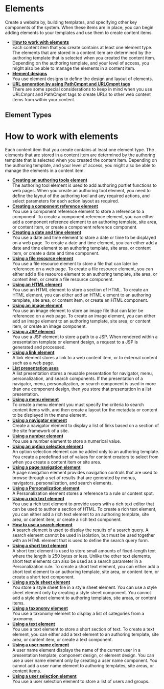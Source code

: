 # Elements

Create a website by, building templates, and specifying other key components of the system. When these items are in place, you can begin adding elements to your templates and use them to create content items.

-   **[How to work with elements](./howto_work_with_elements/index.md)**  
Each content item that you create contains at least one element type. The elements that are stored in a content item are determined by the authoring template that is selected when you created the content item. Depending on the authoring template, and your level of access, you might also be able to manage the elements in a content item.
-   **[Element designs](./element_designs/index.md)**  
You use element designs to define the design and layout of elements.
-   **[URL generation by using PathCmpnt and URLCmpnt tags](wcm_config_wcmviewer_urlgen.md)**  
There are some special considerations to keep in mind when you use URLCmpnt and PathCmpnt tags to create URLs to other web content items from within your content.

## Element Types

# How to work with elements

Each content item that you create contains at least one element type. The elements that are stored in a content item are determined by the authoring template that is selected when you created the content item. Depending on the authoring template, and your level of access, you might also be able to manage the elements in a content item.

-   **[Creating an authoring tools element](./authoringtools_element/index.md)**  
The authoring tool element is used to add authoring portlet functions to web pages. When you create an authoring tool element, you need to define the layout of the authoring tool and any required actions, and select parameters for each action layout as required.
-   **[Creating a component reference element](./component_reference_element/index.md)**  
You use a component reference element to store a reference to a component. To create a component reference element, you can either add a component reference element to an authoring template, site area, or content item, or create a component reference component.
-   **[Creating a date and time element](./date_time_element/index.md)**  
You use a date and time element to store a date or time to be displayed on a web page. To create a date and time element, you can either add a date and time element to an authoring template, site area, or content item, or create a date and time component.
-   **[Using a file resource element](./using_file_resource_element/index.md)**  
You use a file resource element to store a file that can later be referenced on a web page. To create a file resource element, you can either add a file resource element to an authoring template, site area, or content item, or create a file resource component.
-   **[Using an HTML element](./html_element/index.md)**  
You use an HTML element to store a section of HTML. To create an HTML element, you can either add an HTML element to an authoring template, site area, or content item, or create an HTML component.
-   **[Using an image element](./image_element/index.md)**  
You use an image element to store an image file that can later be referenced on a web page. To create an image element, you can either add an image element to an authoring template, site area, or content item, or create an image component.
-   **[Using a JSP element](./jsp_element/index.md)**  
You use a JSP element to store a path to a JSP. When rendered within a presentation template or element design, a request to a JSP is generated and processed.
-   **[Using a link element](./links_element/index.md)**  
A link element stores a link to a web content item, or to external content such as a web page.
-   **[List presentation uses](./list_presentation/index.md)**  
A list presentation stores a reusable presentation for navigator, menu, personalization, and search components. If the presentation of a navigator, menu, personalization, or search component is used in more than one component design, then you store that presentation in a list presentation.
-   **[Using a menu element](./menu_element/index.md)**  
To create a menu element you must specify the criteria to search content items with, and then create a layout for the metadata or content to be displayed in the menu element.
-   **[Using a navigator element](./navigator_element/index.md)**  
Create a navigator element to display a list of links based on a section of the site framework of a site.
-   **[Using a number element](./number_element/index.md)**  
You use a number element to store a numerical value.
-   **[Using an option selection element](./selection_element/index.md)**  
An option selection element can be added only to an authoring template. You create a predefined set of values for content creators to select from when you create a content item or site area.
-   **[Using a page navigation element](./page_nav_element/index.md)**  
A page navigation element provides navigation controls that are used to browse through a set of results that are generated by menus, navigators, personalization, and search elements.
-   **[Using a Personalization element](./pzn_element/index.md)**  
A Personalization element stores a reference to a rule or content spot.
-   **[Using a rich text element](./richtext_element/index.md)**  
You use a rich text element to provide users with a rich text editor that can be used to author a section of HTML. To create a rich text element, you can either add a rich text element to an authoring template, site area, or content item, or create a rich text component.
-   **[How to use a search element](./search_element/index.md)**  
A search element is used to display the results of a search query. A search element cannot be used in isolation, but must be used together with an HTML element that is used to define the search query form.
-   **[Using a short text element](./short_text_element/index.md)**  
A short text element is used to store small amounts of fixed-length text where the length is 250 bytes or less. Unlike the other text elements, short text elements can also be used as a search parameter in a Personalization rule. To create a short text element, you can either add a short text element to an authoring template, site area, or content item, or create a short text component.
-   **[Using a style sheet element](./stylesheet_element/index.md)**  
You store a style sheet file in a style sheet element. You can use a style sheet element only by creating a style sheet component. You cannot add a style sheet element to authoring templates, site areas, or content items.
-   **[Using a taxonomy element](./taxonomy_element/index.md)**  
You use a taxonomy element to display a list of categories from a taxonomy.
-   **[Using a text element](./text_element/index.md)**  
You use a text element to store a short section of text. To create a text element, you can either add a text element to an authoring template, site area, or content item, or create a text component.
-   **[Using a user name element](./username_element/index.md)**  
A user name element displays the name of the current user in a presentation template, component design, or element design. You can use a user name element only by creating a user name component. You cannot add a user name element to authoring templates, site areas, or content items.
-   **[Using a user selection element](./user_selection_element/index.md)**  
You use a user selection element to store a list of users and groups.


